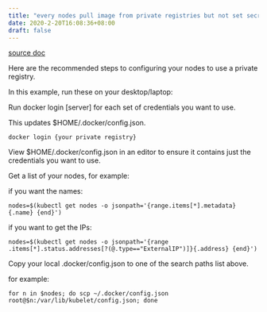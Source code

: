```yaml
---
title: "every nodes pull image from private registries but not set secret in kubernetes"
date: 2020-2-20T16:08:36+08:00
draft: false
---
```


[source doc](https://kubernetes.io/docs/concepts/containers/images/)

Here are the recommended steps to configuring your nodes to use a private registry. 

In this example, run these on your desktop/laptop:

Run docker login [server] for each set of credentials you want to use.

This updates $HOME/.docker/config.json.
```shell
docker login {your private registry}
```
 
View $HOME/.docker/config.json in an editor to ensure it contains just the credentials you want to use.

Get a list of your nodes, for example:

if you want the names: 
```
nodes=$(kubectl get nodes -o jsonpath='{range.items[*].metadata}{.name} {end}')
```


if you want to get the IPs:
```
nodes=$(kubectl get nodes -o jsonpath='{range .items[*].status.addresses[?(@.type=="ExternalIP")]}{.address} {end}')
```

Copy your local .docker/config.json to one of the search paths list above.

for example: 
```
for n in $nodes; do scp ~/.docker/config.json root@$n:/var/lib/kubelet/config.json; done
```
